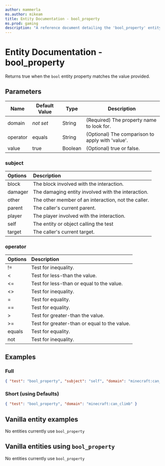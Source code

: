 ```yaml
---
author: mammerla
ms.author: mikeam
title: Entity Documentation - bool_property
ms.prod: gaming
description: "A reference document detailing the 'bool_property' entity filter"
---
```


# Entity Documentation - bool_property

Returns true when the `bool` entity property matches the value provided.

## Parameters

|Name |Default Value  |Type  |Description  |
|---------|---------|---------|---------|
| domain| *not set* |String | (Required) The property name to look for. |
| operator|equals |String | (Optional) The comparison to apply with 'value'.|
| value| true| Boolean | (Optional) true or false. |

### subject

| Options| Description |
|:-----------|:-----------|
| block| The block involved with the interaction. |
| damager| The damaging entity involved with the interaction. |
| other| The other member of an interaction, not the caller. |
| parent| The caller's current parent. |
| player| The player involved with the interaction. |
| self| The entity or object calling the test |
| target| The caller's current target. |

### operator

| Options| Description |
|:-----------|:-----------|
| !=| Test for inequality. |
| <| Test for less-than the value. |
| <=| Test for less-than or equal to the value. |
| <>| Test for inequality. |
| =| Test for equality. |
| ==| Test for equality. |
| >| Test for greater-than the value. |
| >=| Test for greater-than or equal to the value. |
| equals| Test for equality. |
| not| Test for inequality. |

## Examples

### Full

```json
{ "test": "bool_property", "subject": "self", "domain": "minecraft:can_climb", "operator": "equals", "value": "true" }
```

### Short (using Defaults)

```json
{ "test": "bool_property", "domain": "minecraft:can_climb" }
```

## Vanilla entity examples

No entities currently use `bool_property`

## Vanilla entities using `bool_property`

No entities currently use `bool_property`
